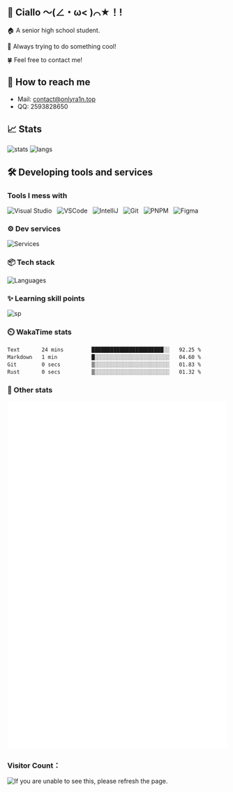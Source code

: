 ## 👋 Ciallo ～(∠・ω< )⌒★！!

🏠 A senior high school student.

🚀 Always trying to do something cool!

🍀 Feel free to contact me!

## 📱 How to reach me

- Mail: [contact@onlyra1n.top](mailto:contact@onlyra1n.top)
- QQ: 2593828650
## 📈 Stats

![stats](https://github-readme-stats.vercel.app/api?username=hexadecimal233&theme=dracula&show_icons=true)
![langs](https://github-readme-stats.vercel.app/api/top-langs/?username=hexadecimal233&theme=dracula&layout=compact)

## 🛠️ Developing tools and services

### Tools I mess with

![Visual Studio](https://img.shields.io/badge/Editor-Visual_Studio-white?style=flat-square&logo=visualstudio&color=4abf8a)
&nbsp;
![VSCode](https://img.shields.io/badge/Editor-Visual_Studio_Code-white?style=flat-square&logo=visualstudiocode&color=4abf8a)
&nbsp;
![IntelliJ](https://img.shields.io/badge/Editor-IntelliJ-white?style=flat-square&logo=IntelliJ+IDEA&color=4abf8a)
&nbsp;
![Git](https://img.shields.io/badge/VCS-Git-white?style=flat-square&logo=git&color=4abf8a)
&nbsp;
![PNPM](https://img.shields.io/badge/NodeJS-PNPM-white?style=flat-square&logo=npm&color=4abf8a)
&nbsp;
![Figma](https://img.shields.io/badge/Collab-Figma-white?style=flat-square&logo=npm&color=4abf8a)
&nbsp;

### ⚙ Dev services

![Services](https://skillicons.dev/icons?i=github,vercel,cloudflare,gradle,githubactions)

### 📦 Tech stack

![Languages](https://skillicons.dev/icons?i=java,html,css,js,typescript,vue,py,cs,rust)

### ✨ Learning skill points

![sp](https://skillicons.dev/icons?i=gcp,nginx,mongodb,blender,cpp,cmake,godot,ae,ps,pr,unity,mysql)

### ⏲️ WakaTime stats

<!--START_SECTION:waka-->

```txt
Text       24 mins         ███████████████████████░░   92.25 %
Markdown   1 min           █░░░░░░░░░░░░░░░░░░░░░░░░   04.60 %
Git        0 secs          ▒░░░░░░░░░░░░░░░░░░░░░░░░   01.83 %
Rust       0 secs          ▒░░░░░░░░░░░░░░░░░░░░░░░░   01.32 %
```

<!--END_SECTION:waka-->

### 🎵 Other stats

![netease](https://github.com/hexadecimal233/netease-cloud-music-card/blob/main/card.svg)

<h3>Visitor Count：</h3>
<img src="https://moe-counter.glitch.me/get/@6475578645547358?theme=moebooru" alt="If you are unable to see this, please refresh the page.">
